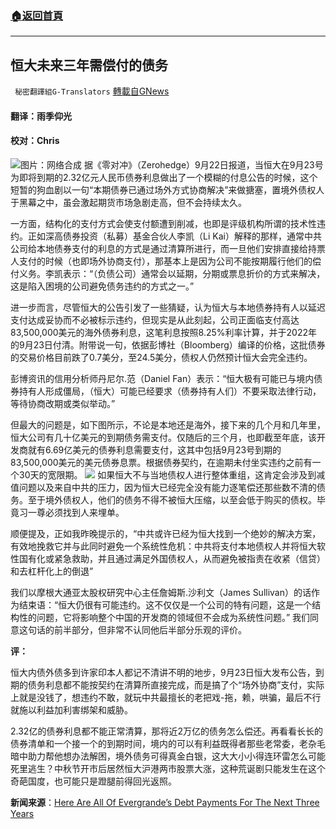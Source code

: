 ###  [:house:返回首頁](https://github.com/ourhimalayas/txt)
---


## 恒大未来三年需偿付的债务
` 秘密翻譯組G-Translators` [轉載自GNews](https://gnews.org/zh-hans/1549513/)

#### 翻译：雨季仰光

#### 校对：Chris
![](https://assets.gnews.org/wp-content/uploads/2021/09/2-12.png)图片：网络合成
据《零对冲》（Zerohedge）9月22日报道，当恒大在9月23号为即将到期的2.32亿元人民币债券利息做出了一个模糊的付息公告的时候，这个短暂的狗血剧以一句“本期债券已通过场外方式协商解决”来做搪塞，置境外债权人于黑幕之中，虽会激起期货市场急剧走高，但不会持续太久。

一方面，结构化的支付方式会使支付额遭到削减，也即是评级机构所谓的技术性违约。正如深高债券投资（私募）基金合伙人李凯（Li Kai）解释的那样，通常中共公司给本地债券支付的利息的方式是通过清算所进行，而一旦他们安排直接给持票人支付的时候（也即场外协商支付），那基本上是因为公司不能按期履行他们的偿付义务。李凯表示：“（负债公司）通常会以延期，分期或票息折价的方式来解决，这是陷入困境的公司避免债务违约的方式之一。”

进一步而言，尽管恒大的公告引发了一些猜疑，认为恒大与本地债券持有人以延迟支付达成妥协而不必被标示违约，但现实是从此刻起，公司正面临支付高达83,500,000美元的海外债券利息，这笔利息按照8.25%利率计算，并于2022年的9月23日付清。附带说一句，依据彭博社（Bloomberg）编译的价格，这批债券的交易价格目前跌了0.7美分，至24.5美分，债权人仍然预计恒大会完全违约。

彭博资讯的信用分析师丹尼尔.范（Daniel Fan）表示：“恒大极有可能已与境内债券持有人形成僵局，（恒大）可能已经要求（债券持有人们）不要采取法律行动，等待协商改期或类似举动。”

但最大的问题是，如下图所示，不论是本地还是海外，接下来的几个月和几年里，恒大公司有几十亿美元的到期债务需支付。仅随后的三个月，也即截至年底，该开发商就有6.69亿美元的债券利息需要支付，这其中包括9月23号到期的83,500,000美元的美元债券息票。根据债券契约，在逾期未付坐实违约之前有一个30天的宽限期。
![](https://assets.gnews.org/wp-content/uploads/2021/09/图片2-31.jpg)
如果恒大不与当地债权人进行整体重组，这肯定会涉及到减值问题以及来自中共的压力，因为恒大已经完全没有能力逐笔偿还那些数不清的债务。至于境外债权人，他们的债务不得不被恒大压缩，以至会低于购买的债权。毕竟习一尊必须找到人来埋单。

顺便提及，正如我昨晚提示的，“中共或许已经为恒大找到一个绝妙的解决方案，有效地挽救它并与此同时避免一个系统性危机：中共将支付本地债权人并将恒大软性国有化或紧急救助，并且通过满足外国债权人，从而避免被指责在收紧（信贷）和去杠杆化上的倒退”

我们以摩根大通亚太股权研究中心主任詹姆斯.沙利文（James Sullivan）的话作为结束语：“恒大仍很有可能违约。这不仅仅是一个公司的特有问题，这是一个结构性的问题，它将影响整个中国的开发商的领域但不会成为系统性问题。” 我们同意这句话的前半部分，但非常不认同他后半部分乐观的评价。

**评：**

恒大内债外债多到许家印本人都记不清讲不明的地步，9月23日恒大发布公告，到期的债务利息都不能按契约在清算所直接完成，而是搞了个“场外协商”支付，实际上就是没钱了，想违约不敢，就玩中共最擅长的老把戏-拖，赖，哄骗，最后不行就施以利益加利害绑架和威胁。

2.32亿的债券利息都不能正常清算，那将近2万亿的债务怎么偿还。再看看长长的债券清单和一个接一个的到期时间，境内的可以有利益既得者那些老常委，老杂毛暗中助力帮他想办法解困，境外债务可得真金白银，这大大小小得连环雷怎么可能死里逃生？中秋节开市后居然恒大沪港两市股票大涨，这种荒诞剧只能发生在这个奇葩国度，也可能只是蹬腿前得回光返照。

**新闻来源**：[Here Are All Of Evergrande’s Debt Payments For The Next Three Years](https://www.zerohedge.com/markets/here-are-all-evergrandes-debt-payments-next-three-years)
